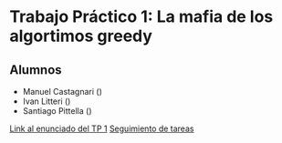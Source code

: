 # Trabajo Práctico 1: La mafia de los algortimos greedy

## Alumnos
- Manuel Castagnari (<num padron>)
- Ivan Litteri (<num padron>)
- Santiago Pittella (<num padron>)

[Link al enunciado del TP 1](https://algoritmos-rw.github.io/tda_bg/tps/2025_1/tp1/)
[Seguimiento de tareas](https://hackmd.io/zN-i_bS7R967_x7o3f_4hw)

